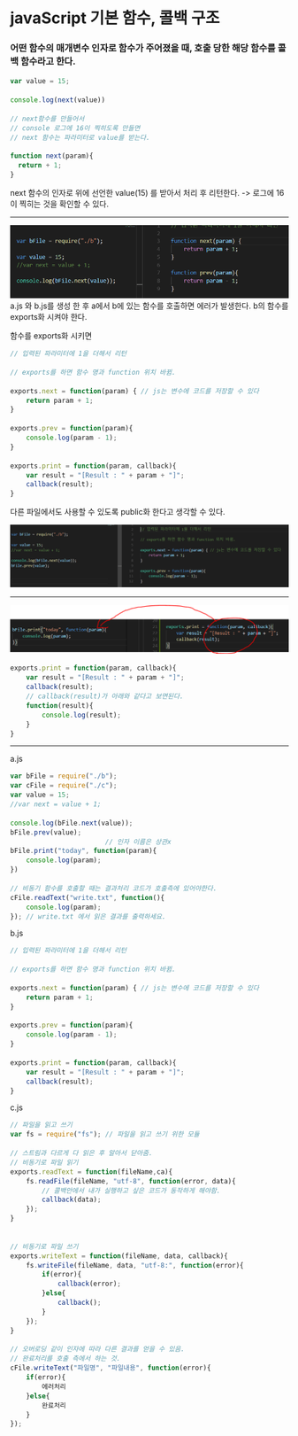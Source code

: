 ﻿# javaScript 기본 함수, 콜백 구조

### 어떤 함수의 매개변수 인자로 함수가 주어졌을 때, 호출 당한 해당 함수를 콜백 함수라고 한다.
```JavaScript
var value = 15;

console.log(next(value))

// next함수를 만들어서
// console 로그에 16이 찍히도록 만들면
// next 함수는 파라미터로 value를 받는다.

function next(param){
  return + 1;
}
```
next 함수의 인자로 위에 선언한 value(15) 를 받아서 처리 후 리턴한다. -> 로그에 16이 찍히는 것을 확인할 수 있다.

---

![](https://github.com/jjunji/Node.js/blob/master/callback_test/capture/2.PNG)
a.js 와 b.js를 생성 한 후
a에서 b에 있는 함수를 호출하면 에러가 발생한다.
b의 함수를 exports화 시켜야 한다.

함수를 exports화 시키면
```javaScript
// 입력된 파라미터에 1을 더해서 리턴

// exports를 하면 함수 명과 function 위치 바뀜.

exports.next = function(param) { // js는 변수에 코드를 저장할 수 있다
    return param + 1;
}

exports.prev = function(param){
    console.log(param - 1);
}

exports.print = function(param, callback){
    var result = "[Result : " + param + "]";
    callback(result);
}
```
다른 파일에서도 사용할 수 있도록 public화 한다고 생각할 수 있다.

![](https://github.com/jjunji/Node.js/blob/master/callback_test/capture/exports.PNG)

---
![](https://github.com/jjunji/Node.js/blob/master/callback_test/capture/callback_3.PNG)

```javaScript
exports.print = function(param, callback){
    var result = "[Result : " + param + "]";
    callback(result);
    // callback(result)가 아래와 같다고 보면된다.
    function(result){
        console.log(result);
    }
}

```
---

a.js
```javaScript
var bFile = require("./b");
var cFile = require("./c");
var value = 15;
//var next = value + 1;
 
console.log(bFile.next(value));
bFile.prev(value);
                        // 인자 이름은 상관x
bFile.print("today", function(param){
    console.log(param);
})

// 비동기 함수를 호출할 때는 결과처리 코드가 호출측에 있어야한다.
cFile.readText("write.txt", function(){
    console.log(param);
}); // write.txt 에서 읽은 결과를 출력하세요.
```

b.js
```javaScript
// 입력된 파라미터에 1을 더해서 리턴

// exports를 하면 함수 명과 function 위치 바뀜.

exports.next = function(param) { // js는 변수에 코드를 저장할 수 있다
    return param + 1;
}

exports.prev = function(param){
    console.log(param - 1);
}

exports.print = function(param, callback){
    var result = "[Result : " + param + "]";
    callback(result);
}
```
c.js
```javaScript
// 파일을 읽고 쓰기
var fs = require("fs"); // 파일을 읽고 쓰기 위한 모듈

// 스트림과 다르게 다 읽은 후 알아서 닫아줌.
// 비동기로 파일 읽기
exports.readText = function(fileName,ca){
    fs.readFile(fileName, "utf-8", function(error, data){
        // 콜백안에서 내가 실행하고 싶은 코드가 동작하게 해야함.
        callback(data);
    });
}


// 비동기로 파일 쓰기
exports.writeText = function(fileName, data, callback){
    fs.writeFile(fileName, data, "utf-8:", function(error){
        if(error){
            callback(error);
        }else{
            callback();
        }
    }); 
}

// 오버로딩 같이 인자에 따라 다른 결과를 얻을 수 있음.
// 완료처리를 호출 측에서 하는 것.
cFile.writeText("파일명", "파일내용", function(error){
    if(error){
        에러처리
    }else{
        완료처리
    }
});
```